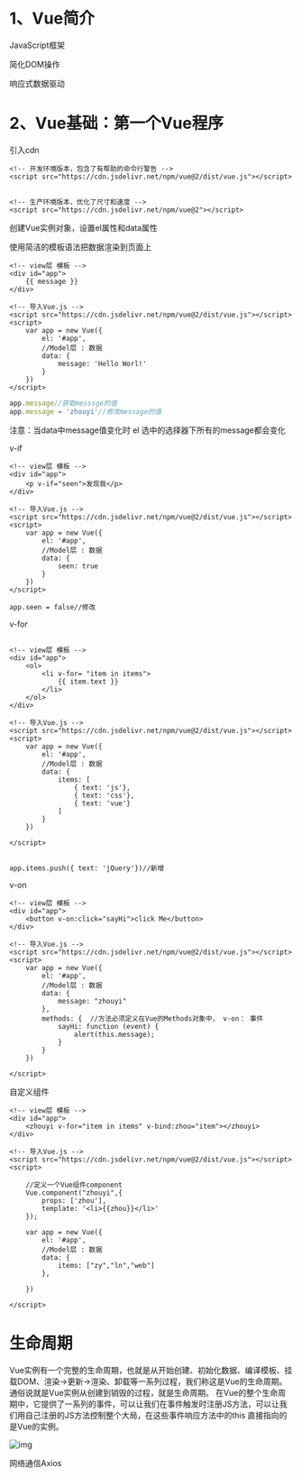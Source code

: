 # 1、Vue简介

JavaScript框架

简化DOM操作

响应式数据驱动

# 2、Vue基础：第一个Vue程序

引入cdn

```vue
<!-- 开发环境版本，包含了有帮助的命令行警告 -->
<script src="https://cdn.jsdelivr.net/npm/vue@2/dist/vue.js"></script>


<!-- 生产环境版本，优化了尺寸和速度 -->
<script src="https://cdn.jsdelivr.net/npm/vue@2"></script>
```



创建Vue实例对象，设置el属性和data属性

使用简洁的模板语法把数据渲染到页面上

```vue
<!-- view层 模板 -->
<div id="app">
    {{ message }}
</div>

<!-- 导入Vue.js -->
<script src="https://cdn.jsdelivr.net/npm/vue@2/dist/vue.js"></script>
<script>
    var app = new Vue({
        el: '#app',
        //Model层 : 数据
        data: {
            message: 'Hello Worl!'
        }
    })
</script>
```

```js
app.message//获取messsge的值
app.message = 'zhouyi'//修改message的值
```

注意：当data中message值变化时 el 选中的选择器下所有的message都会变化





v-if

```vue
<!-- view层 模板 -->
<div id="app">
    <p v-if="seen">发现我</p>
</div>

<!-- 导入Vue.js -->
<script src="https://cdn.jsdelivr.net/npm/vue@2/dist/vue.js"></script>
<script>
    var app = new Vue({
        el: '#app',
        //Model层 : 数据
        data: {
            seen: true
        }
    })
</script>

app.seen = false//修改
```

v-for

```vue

<!-- view层 模板 -->
<div id="app">
    <ol>
        <li v-for= "item in items">
            {{ item.text }}
        </li>
    </ol>
</div>

<!-- 导入Vue.js -->
<script src="https://cdn.jsdelivr.net/npm/vue@2/dist/vue.js"></script>
<script>
    var app = new Vue({
        el: '#app',
        //Model层 : 数据
        data: {
            items: [
                { text: 'js'},
                { text: 'css'},
                { text: 'vue'}
            ]
        }
    })

</script>


app.items.push({ text: 'jQuery'})//新增
```



v-on

```vue
<!-- view层 模板 -->
<div id="app">
    <button v-on:click="sayHi">click Me</button>
</div>

<!-- 导入Vue.js -->
<script src="https://cdn.jsdelivr.net/npm/vue@2/dist/vue.js"></script>
<script>
    var app = new Vue({
        el: '#app',
        //Model层 : 数据
        data: {
            message: "zhouyi"
        },
        methods: {  //方法必须定义在Vue的Methods对象中， v-on： 事件
            sayHi: function (event) {
                alert(this.message);
            }
        }
    })

</script>
```





自定义组件

```vue
<!-- view层 模板 -->
<div id="app">
    <zhouyi v-for="item in items" v-bind:zhou="item"></zhouyi>
</div>

<!-- 导入Vue.js -->
<script src="https://cdn.jsdelivr.net/npm/vue@2/dist/vue.js"></script>
<script>

    //定义一个Vue组件component
    Vue.component("zhouyi",{
        props: ['zhou'],
        template: '<li>{{zhou}}</li>'
    });

    var app = new Vue({
        el: '#app',
        //Model层 : 数据
        data: {
            items: ["zy","ln","web"]
        },

    })

</script>
```



# 生命周期

Vue实例有一个完整的生命周期，也就是从开始创建、初始化数据、编译模板、挂载DOM、渲染→更新→渲染、卸载等一系列过程，我们称这是Vue的生命周期。通俗说就是Vue实例从创建到销毁的过程，就是生命周期。
在Vue的整个生命周期中，它提供了一系列的事件，可以让我们在事件触发时注册JS方法，可以让我们用自己注册的JS方法控制整个大局，在这些事件响应方法中的this 直接指向的是Vue的实例。

![img](https://upload-images.jianshu.io/upload_images/13119812-5890a846b6efa045.png)

网络通信Axios




